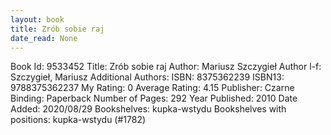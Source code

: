 ```yaml
---
layout: book
title: Zrób sobie raj
date_read: None
---
```


Book Id: 9533452
Title: Zrób sobie raj
Author: Mariusz Szczygieł
Author l-f: Szczygieł, Mariusz
Additional Authors: 
ISBN: 8375362239
ISBN13: 9788375362237
My Rating: 0
Average Rating: 4.15
Publisher: Czarne
Binding: Paperback
Number of Pages: 292
Year Published: 2010
Date Added: 2020/08/29
Bookshelves: kupka-wstydu
Bookshelves with positions: kupka-wstydu (#1782)

